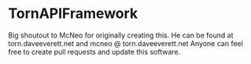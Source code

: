 # TornAPIFramework
Big shoutout to McNeo for originally creating this. He can be found at torn.daveeverett.net and mcneo @ torn.daveeverett.net
Anyone can feel free to create pull requests and update this software.
